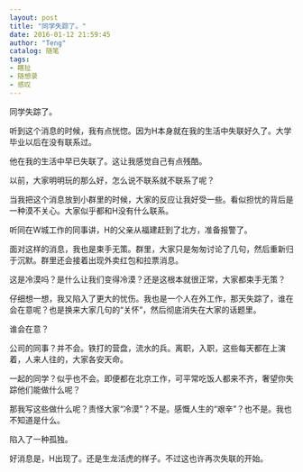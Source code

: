 ```yaml
---
layout: post
title: "同学失踪了。"
date: 2016-01-12 21:59:45
author: "Teng"
catalog: 随笔
tags:
- 瞎扯
- 随想录
- 感叹
---
```

同学失踪了。

听到这个消息的时候，我有点恍惚。因为H本身就在我的生活中失联好久了。大学毕业以后在没有联系过。

他在我的生活中早已失联了。这让我感觉自己有点残酷。

以前，大家明明玩的那么好，怎么说不联系就不联系了呢？

当我把这个消息放到小群里的时候，大家的反应让我好受一些。看似担忧的背后是一种漠不关心。大家似乎都和H没有什么联系。

听同在W城工作的同事讲，H的父亲从福建赶到了北方，准备报警了。

面对这样的消息，我也是束手无策。群里，大家只是匆匆讨论了几句，然后重新归于沉默。群里还会接着出现外卖红包和拉票消息。

这是冷漠吗？是什么让我们变得冷漠？还是这根本就很正常，大家都束手无策？

仔细想一想，我又陷入了更大的忧伤。我也是一个人在外工作，那天失踪了，谁在会在意呢？也是换来大家几句的“关怀”，然后彻底消失在大家的话题里。

谁会在意？

公司的同事？并不会。铁打的营盘，流水的兵。离职，入职，这些每天都在上演着，人来人往的，大家各安天命。

一起的同学？似乎也不会。即便都在北京工作，可平常吃饭人都来不齐，奢望你失踪他们能做什么呢？

那我写这些做什么呢？责怪大家“冷漠”？不是。感慨人生的“艰辛”？也不是。我也不知道是什么。

陷入了一种孤独。

好消息是，H出现了。还是生龙活虎的样子。不过这也许再次失联的开始。
